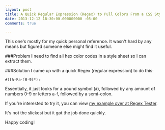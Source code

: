 ```yaml
---
layout: post
title: A Quick Regular Expression (Regex) to Pull Colors From a CSS Stylesheet
date: 2013-12-12 18:30:00.000000000 -05:00
comments: true

---
```

This one's mostly for my quick personal reference. It wasn't hard by any means but figured someone else might find it useful.

###Problem
I need to find all hex color codes in a style sheet so I can extract them.

###Solution
I came up with a quick Regex (regular expression) to do this:

    #([A-Fa-f0-9]*);
    
Essentially, it just looks for a pound symbol (`#`), followed by any amount of numbers 0-9 or letters a-f, followed by a semi-colon.

If you're interested to try it, you can view [my example over at Regex Tester]().

It's not the slickest but it got the job done quickly.

Happy coding!

[my example over at Regex Tester]: http://regexpal.com/?flags=gm&amp;regex=%23(%5BA-Fa-f0-9%5D*)%3B&amp;input=%23F1682D%3B%0A%23a%3B%0A%23aaa%3B%0A%23bbb%3B%0A%23123456%3B%0A%0ANote%20that%20it%20still%20matches%20numbers%20that%20are%20longer%20than%20they%20need%20be%20(I%20didn't%20care%20about%20this)%3A%0A%23123456778%3B%0A%0A
